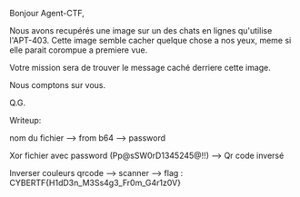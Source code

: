 Bonjour Agent-CTF,

Nous avons recupérés une image sur un des chats en lignes qu'utilise l'APT-403.
Cette image semble cacher quelque chose a nos yeux, meme si elle parait corompue a premiere vue.

Votre mission sera de trouver le message caché derriere cette image.

Nous comptons sur vous.

Q.G.



Writeup:


nom du fichier --> from b64 --> password


Xor fichier avec password (Pp@sSW0rD1345245@!!) --> Qr code inversé


Inverser couleurs qrcode --> scanner --> flag : CYBERTF{H1dD3n_M3Ss4g3_Fr0m_G4r1z0V}

